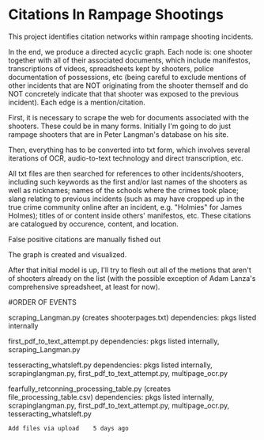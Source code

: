# Citations In Rampage Shootings

This project identifies citation networks within rampage shooting incidents. 

In the end, we produce a directed acyclic graph. Each node is: one shooter together with all of their associated documents, which include manifestos, transcriptions of videos, spreadsheets kept by shooters, police documentation of possessions, etc (being careful to exclude mentions of other incidents that are NOT originating from the shooter themself and do NOT concretely indicate that that shooter was exposed to the previous incident). Each edge is a mention/citation.

First, it is necessary to scrape the web for documents associated with the shooters. These could be in many forms. Initially I'm going to do just rampage shooters that are in Peter Langman's database on his site.

Then, everything has to be converted into txt form, which involves several iterations of OCR, audio-to-text technology and direct transcription, etc.  

All txt files are then searched for references to other incidents/shooters, including such keywords as the first and/or last names of the shooters as well as nicknames; names of the schools where the crimes took place; slang relating to previous incidents (such as may have cropped up in the true crime community online after an incident, e.g. "Holmies" for James Holmes); titles of or content inside others' manifestos, etc. These citations are catalogued by occurence, content, and location. 

False positive citations are manually fished out

The graph is created and visualized.

After that initial model is up, I'll try to flesh out all of the metions that aren't of shooters already on the list (with the possible exception of Adam Lanza's comprehensive spreadsheet, at least for now).


#ORDER OF EVENTS

scraping_Langman.py (creates shooterpages.txt)
    dependencies: pkgs listed internally
	
first_pdf_to_text_attempt.py
    dependencies: pkgs listed internally, scraping_Langman.py

tesseracting_whatsleft.py
    dependencies: pkgs listed internally, scrapinglangman.py, first_pdf_to_text_attempt.py, multipage_ocr.py

fearfully_retconning_processing_table.py (creates file_processing_table.csv)
    dependencies: pkgs listed internally, scrapinglangman.py, first_pdf_to_text_attempt.py, multipage_ocr.py,           tesseracting_whatsleft.py


 	Add files via upload 	5 days ago
	

